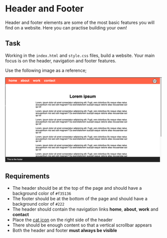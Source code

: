 # Header and Footer

Header and footer elements are some of the most basic features you will find on a website. Here you can practise building your own!

## Task

Working in the `index.html` and `style.css` files, build a website. Your main focus is on the header, navigation and footer features.

Use the following image as a reference;

![Reference](assets/reference.png)

## Requirements

- The header should be at the top of the page and should have a background color of `#f35136`
- The footer should be at the bottom of the page and should have a background color of `#222`
- The header should contain the navigation links **home**, **about**, **work** and **contact**
- Place the [cat icon](assets/icon-cat.png) on the right side of the header
- There should be enough content so that a vertical scrollbar appears
- Both the header and footer **must always be visible**

